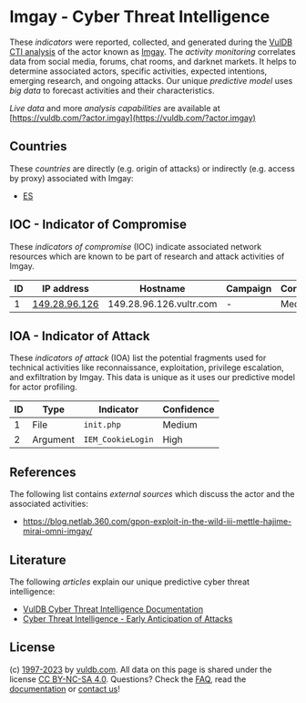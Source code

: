 # Imgay - Cyber Threat Intelligence

These _indicators_ were reported, collected, and generated during the [VulDB CTI analysis](https://vuldb.com/?kb.cti) of the actor known as [Imgay](https://vuldb.com/?actor.imgay). The _activity monitoring_ correlates data from social media, forums, chat rooms, and darknet markets. It helps to determine associated actors, specific activities, expected intentions, emerging research, and ongoing attacks. Our unique _predictive model_ uses _big data_ to forecast activities and their characteristics.

_Live data_ and more _analysis capabilities_ are available at [https://vuldb.com/?actor.imgay](https://vuldb.com/?actor.imgay)

## Countries

These _countries_ are directly (e.g. origin of attacks) or indirectly (e.g. access by proxy) associated with Imgay:

* [ES](https://vuldb.com/?country.es)

## IOC - Indicator of Compromise

These _indicators of compromise_ (IOC) indicate associated network resources which are known to be part of research and attack activities of Imgay.

ID | IP address | Hostname | Campaign | Confidence
-- | ---------- | -------- | -------- | ----------
1 | [149.28.96.126](https://vuldb.com/?ip.149.28.96.126) | 149.28.96.126.vultr.com | - | Medium

## IOA - Indicator of Attack

These _indicators of attack_ (IOA) list the potential fragments used for technical activities like reconnaissance, exploitation, privilege escalation, and exfiltration by Imgay. This data is unique as it uses our predictive model for actor profiling.

ID | Type | Indicator | Confidence
-- | ---- | --------- | ----------
1 | File | `init.php` | Medium
2 | Argument | `IEM_CookieLogin` | High

## References

The following list contains _external sources_ which discuss the actor and the associated activities:

* https://blog.netlab.360.com/gpon-exploit-in-the-wild-iii-mettle-hajime-mirai-omni-imgay/

## Literature

The following _articles_ explain our unique predictive cyber threat intelligence:

* [VulDB Cyber Threat Intelligence Documentation](https://vuldb.com/?kb.cti)
* [Cyber Threat Intelligence - Early Anticipation of Attacks](https://www.scip.ch/en/?labs.20201022)

## License

(c) [1997-2023](https://vuldb.com/?kb.changelog) by [vuldb.com](https://vuldb.com/?kb.about). All data on this page is shared under the license [CC BY-NC-SA 4.0](https://creativecommons.org/licenses/by-nc-sa/4.0/). Questions? Check the [FAQ](https://vuldb.com/?kb.faq), read the [documentation](https://vuldb.com/?kb) or [contact us](https://vuldb.com/?contact)!
